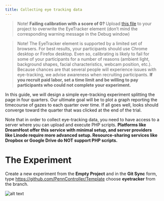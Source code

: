 ```yaml
---
title: Collecting eye tracking data
---
```


> Note!
> <b>Failing calibration with a score of 0? </b> Upload [this file](https://raw.githubusercontent.com/PennController/penncontroller/master/dev/js_includes/PennElement_eyetracker.js) to your project to overwrite the EyeTracker element (don’t mind the corresponding warning message in the Debug window)


> Note!
> The EyeTracker element is supported by a limited set of browsers. For best results, your participants should use Chrome desktop or Firefox desktop. Even so, calibrating is likely to fail for some of your participants for a number of reasons (ambient light, background shapes, facial characteristics, webcam position, etc.). Because chances are that several people will experience issues with eye-tracking, we advise awareness when recruiting participants. <b> If you recruit paid labor, set a time limit and be willing to pay participants who could not complete your experiment. </b>

In this guide, we will design a simple eye-tracking experiment splitting the page in four quarters. Our ultimate goal will be to plot a graph reporting the timecourse of gazes to each quarter over time. If all goes well, looks should converge toward the quarter that was clicked at the end of the trial.

Note that in order to collect eye-tracking data, you need to have access to a server where you can upload and execute PHP scripts. <b> Platforms like DreamHost offer this service with minimal setup, and server providers like Linode require more advanced setup. Resource-sharing services like Dropbox or Google Drive do NOT support PHP scripts. </b>


# The Experiment

Create a new experiment from the <b>Empty Project</b> and in the <b>Git Sync</b> form, type https://github.com/PennController/Template choose <b>eyetracker</b> from the branch. 

![alt text]({{site.baseurl}}/assets/images/githubsync.png)


